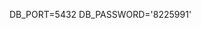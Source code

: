 DB_PORT=5432
DB_PASSWORD='8225991'

<!-- https://dbeaver.io/download/ для просмотра транзакций-->

<!-- npm i --save @nestjs/config Для доступ к .ENV файлам -->

<!-- npm install --save @nestjs/typeorm typeorm pg    Интеграция TypeORM-->

<!-- npm i --save class-validator class-transformer -->

<!-- npm i argon2 хешировать пароль -->

<!-- npm install --save @nestjs/passport passport passport-local
  -- npm install --save-dev @types/passport-local
 из документации https://docs.nestjs.com/recipes/passport#:~:text=%24%20npm%20install%20%2D%2Dsave%20%40nestjs/passport%20passport%20passport%2Dlocal -->

 <!-- npm install --save @nestjs/jwt passport-jwt
 npm install --save-dev @types/passport-jwt 
 https://docs.nestjs.com/recipes/passport#:~:text=npm%20install%20%2D%2Dsave%20%40nestjs/jwt%20passport%2Djwt-->

 <!-- "useTabs": true -->
